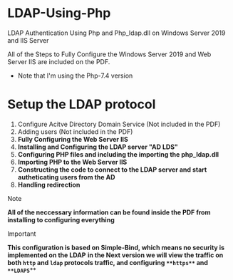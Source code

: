# LDAP-Using-Php
LDAP Authentication Using Php and Php_ldap.dll on Windows Server 2019 and IIS Server 

All of the Steps to Fully Configure the Windows Server 2019 and Web Server IIS are included on the PDF.
* Note that I'm using the Php-7.4 version

# Setup the LDAP protocol 
1) Configure Acitve Directory Domain Service (Not included in the PDF)
2) Adding users (Not included in the PDF)
3) **Fully Configuring the Web Server IIS**
4) **Installing and Configuring the LDAP server "AD LDS"**
5) **Configuring PHP files and including the importing the php_ldap.dll**
6) **Importing PHP to the Web Server IIS**
7) **Constructing the code to connect to the LDAP server and start autheticating users from the AD**
8) **Handling redirection**

> [!NOTE]
> **All of the neccessary information can be found inside the PDF from installing to configuring everything**


> [!IMPORTANT]
> **This configuration is based on Simple-Bind, which means no security is implemented on the LDAP**
> **in the Next version we will view the traffic on both `http` and `ldap` protocols traffic, and configuring `**https**` and `**LDAPS`****

  
